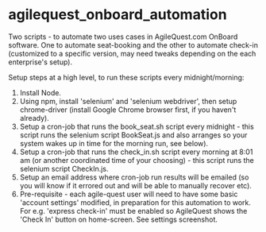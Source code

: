 # agilequest_onboard_automation
Two scripts - to automate two uses cases in AgileQuest.com OnBoard software.  One to automate seat-booking and the other to automate check-in (customized to a specific version, may need tweaks depending on the each enterprise's setup). 

Setup steps at a high level, to run these scripts every midnight/morning: 

1. Install Node.
2. Using npm, install 'selenium' and 'selenium webdriver', then setup chrome-driver (install Google Chrome browser first, if you haven't already).
3. Setup a cron-job that runs the book_seat.sh script every midnight - this script runs the selenium script BookSeat.js and also arranges so your system wakes up in time for the morning run, see below).
4. Setup a cron-job that runs the check_in.sh script every morning at 8:01 am (or another coordinated time of your choosing) - this script runs the selenium script CheckIn.js. 
5. Setup an email address where cron-job run results will be emailed (so you will know if it errored out and will be able to manually recover etc). 
5. Pre-requisite - each agile-quest user will need to have some basic 'account settings' modified, in preparation for this automation to work.  For e.g. 'express check-in' must be enabled so AgileQuest shows the 'Check In' button on home-screen.  See settings screenshot. 



